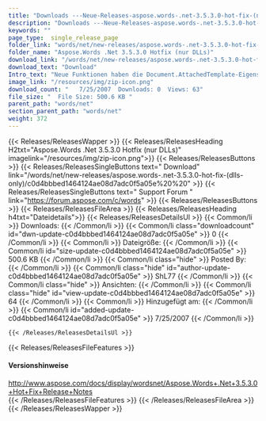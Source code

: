 ```yaml
---
title: "Downloads ---Neue-Releases-aspose.words-.net-3.5.3.0-hot-fix-(nur-dlls)"
description: "Downloads ---Neue-Releases-aspose.words-.net-3.5.3.0-hot-fix-(nur dlls)" 
keywords: "" 
page_type:  single_release_page
folder_link: "words/net/new-releases/aspose.words-.net-3.5.3.0-hot-fix-(dlls-only)/"
folder_name: "Aspose.Words .Net 3.5.3.0 Hotfix (nur DLLs)"
download_link: "/words/net/new-releases/aspose.words-.net-3.5.3.0-hot-fix-(dlls-only)/c0d4bbbed1464124ae08d7adc0f5a05e"
download_text: "Download"
Intro_text: "Neue Funktionen haben die Document.AttachedTemplate-Eigenschaft hinzugefügt, die es ermöglicht,/..."
image_link: "/resources/img/zip-icon.png"
download_count: "   7/25/2007  Downloads: 0  Views: 63"
file_size: "  File Size: 500.6 KB "
parent_path: "words/net"
section_parent_path: "words/net"
weight: 372
---
```


{{< Releases/ReleasesWapper >}}
  {{< Releases/ReleasesHeading H2txt="Aspose.Words .Net 3.5.3.0 Hotfix (nur DLLs)" imagelink="/resources/img/zip-icon.png">}}
  {{< Releases/ReleasesButtons >}}
    {{< Releases/ReleasesSingleButtons text=" Download" link="/words/net/new-releases/aspose.words-.net-3.5.3.0-hot-fix-(dlls-only)/c0d4bbbed1464124ae08d7adc0f5a05e%20%20" >}}
    {{< Releases/ReleasesSingleButtons text=" Support Forum " link="https://forum.aspose.com/c/words" >}}
  {{< Releases/ReleasesButtons >}}
  {{< Releases/ReleasesFileArea >}}
    {{< Releases/ReleasesHeading h4txt="Dateidetails">}}
    {{< Releases/ReleasesDetailsUl >}}
            {{< Common/li >}} Downloads: {{< /Common/li >}}
      {{< Common/li class="downloadcount" id="dwn-update-c0d4bbbed1464124ae08d7adc0f5a05e" >}} 0 {{< /Common/li >}}
      {{< Common/li >}} Dateigröße: {{< /Common/li >}}
      {{< Common/li id="size-update-c0d4bbbed1464124ae08d7adc0f5a05e" >}} 500.6 KB {{< /Common/li >}} 
      {{< Common/li  class="hide" >}} Posted By: {{< /Common/li >}} 
      {{< Common/li class="hide" id="author-update-c0d4bbbed1464124ae08d7adc0f5a05e" >}} ShL77 {{< /Common/li >}}
      {{< Common/li class="hide" >}} Ansichten: {{< /Common/li >}}
      {{< Common/li class="hide" id="view-update-c0d4bbbed1464124ae08d7adc0f5a05e" >}} 64 {{< /Common/li >}}
      {{< Common/li >}} Hinzugefügt am: {{< /Common/li >}}
      {{< Common/li id="added-update-c0d4bbbed1464124ae08d7adc0f5a05e" >}} 7/25/2007 {{< /Common/li >}} 

    {{< /Releases/ReleasesDetailsUl >}}

  {{< Releases/ReleasesFileFeatures >}}
      <h4>Versionshinweise</h4><div> <a href="http://www.aspose.com/docs/display/wordsnet/Aspose.Words+.Net+3.5.3.0+Hot+Fix+Release+Notes">http://www.aspose.com/docs/display/wordsnet/Aspose.Words+.Net+3.5.3.0+Hot+Fix+Release+Notes</a></div>
  {{< /Releases/ReleasesFileFeatures >}}
 {{< /Releases/ReleasesFileArea >}}
{{< /Releases/ReleasesWapper >}}



